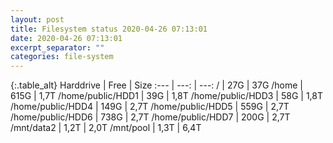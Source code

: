 ```yaml
---
layout: post
title: Filesystem status 2020-04-26 07:13:01
date: 2020-04-26 07:13:01
excerpt_separator: ""
categories: file-system
---
```

{:.table_alt}
Harddrive | Free | Size
:--- | ---: | ---:
/ | 27G | 37G
/home | 615G | 1,7T
/home/public/HDD1 | 39G | 1,8T
/home/public/HDD3 | 58G | 1,8T
/home/public/HDD4 | 149G | 2,7T
/home/public/HDD5 | 559G | 2,7T
/home/public/HDD6 | 738G | 2,7T
/home/public/HDD7 | 200G | 2,7T
/mnt/data2 | 1,2T | 2,0T
/mnt/pool | 1,3T | 6,4T
